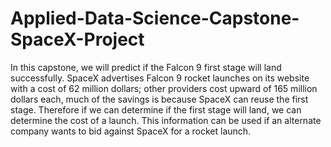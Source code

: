 # Applied-Data-Science-Capstone-SpaceX-Project

In this capstone, we will predict if the Falcon 9 first stage will land successfully.
SpaceX advertises Falcon 9 rocket launches on its website with a cost of 62 million dollars; 
other providers cost upward of 165 million dollars each, much of the savings is because SpaceX can reuse the first stage. 
Therefore if we can determine if the first stage will land, we can determine the cost of a launch.
This information can be used if an alternate company wants to bid against SpaceX for a rocket launch.


